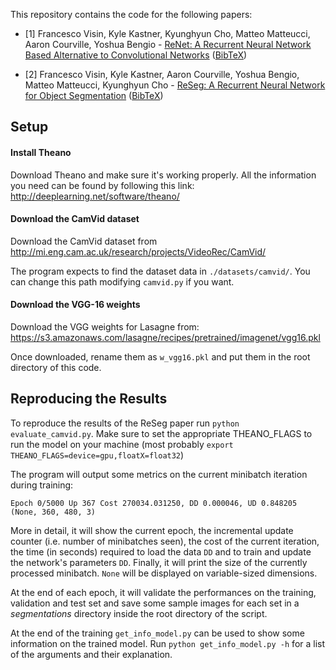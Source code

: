 This repository contains the code for the following papers:

* \[1\] Francesco Visin, Kyle Kastner, Kyunghyun Cho, Matteo Matteucci, Aaron
        Courville, Yoshua Bengio - [ReNet: A Recurrent Neural Network Based
        Alternative to Convolutional Networks](
        https://arxiv.org/pdf/1505.00393.pdf) ([BibTeX](
        https://scholar.google.it/scholar.bib?q=info:ZUE20uoSIzcJ:scholar.google.com/&output=citation&scisig=AAGBfm0AAAAAV0XzMYPJjoJeUCn69TuCoJkSaHSAOnCj&scisf=4&hl=en))

* \[2\] Francesco Visin, Kyle Kastner, Aaron Courville, Yoshua Bengio, Matteo
        Matteucci, Kyunghyun Cho - [ReSeg: A Recurrent Neural Network for
        Object Segmentation](http://arxiv.org/pdf/1511.07053) ([BibTeX](
        https://scholar.google.it/scholar.bib?q=info:LHt-RjBaDBEJ:scholar.google.com/&output=citation&scisig=AAGBfm0AAAAAV0XywMgiCDP11cRAVEyL5otAP2YnQMdo&scisf=4&hl=en)) 

Setup
-----

#### Install Theano

Download Theano and make sure it's working properly.  All the
information you need can be found by following this link:
http://deeplearning.net/software/theano/

#### Download the CamVid dataset

Download the CamVid dataset from 
http://mi.eng.cam.ac.uk/research/projects/VideoRec/CamVid/

The program expects to find the dataset data in `./datasets/camvid/`. You can
change this path modifying `camvid.py` if you want.

#### Download the VGG-16 weights
Download the VGG weights for Lasagne from:
https://s3.amazonaws.com/lasagne/recipes/pretrained/imagenet/vgg16.pkl

Once downloaded, rename them as `w_vgg16.pkl` and put them in the root
directory of this code.

Reproducing the Results
-----------------------

To reproduce the results of the ReSeg paper run `python evaluate_camvid.py`.
Make sure to set the appropriate THEANO_FLAGS to run the model on your machine
(most probably `export THEANO_FLAGS=device=gpu,floatX=float32`)

The program will output some metrics on the current minibatch iteration during
training:

    Epoch 0/5000 Up 367 Cost 270034.031250, DD 0.000046, UD 0.848205 
    (None, 360, 480, 3)

More in detail, it will show the current epoch, the incremental update counter
(i.e. number of minibatches seen), the cost of the current iteration, the time
(in seconds) required to load the data `DD` and to train and update the
network's parameters `DD`. Finally, it will print the size of the currently
processed minibatch. `None` will be displayed on variable-sized dimensions.

At the end of each epoch, it will validate the performances on the training,
validation and test set and save some sample images for each set in a
*segmentations* directory inside the root directory of the script.

At the end of the training `get_info_model.py` can be used to show some
information on the trained model. Run `python get_info_model.py -h` for a 
list of the arguments and their explanation.
